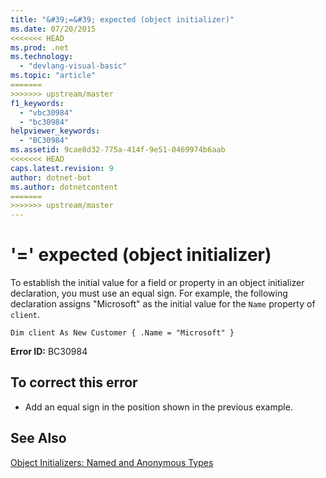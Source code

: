 ```yaml
---
title: "&#39;=&#39; expected (object initializer)"
ms.date: 07/20/2015
<<<<<<< HEAD
ms.prod: .net
ms.technology: 
  - "devlang-visual-basic"
ms.topic: "article"
=======
>>>>>>> upstream/master
f1_keywords: 
  - "vbc30984"
  - "bc30984"
helpviewer_keywords: 
  - "BC30984"
ms.assetid: 9cae8d32-775a-414f-9e51-0469974b6aab
<<<<<<< HEAD
caps.latest.revision: 9
author: dotnet-bot
ms.author: dotnetcontent
=======
>>>>>>> upstream/master
---
```

# &#39;=&#39; expected (object initializer)
To establish the initial value for a field or property in an object initializer declaration, you must use an equal sign. For example, the following declaration assigns "Microsoft" as the initial value for the `Name` property of `client`.  
  
```  
Dim client As New Customer { .Name = "Microsoft" }  
```  
  
 **Error ID:** BC30984  
  
## To correct this error  
  
-   Add an equal sign in the position shown in the previous example.  
  
## See Also  
 [Object Initializers: Named and Anonymous Types](../../visual-basic/programming-guide/language-features/objects-and-classes/object-initializers-named-and-anonymous-types.md)  
   
 
